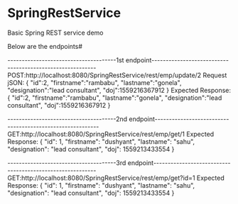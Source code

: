 # SpringRestService
Basic Spring REST service demo

Below are the endpoints#

--------------------------------------1st endpoint----------------------------------------------------------
POST:http://localhost:8080/SpringRestService/rest/emp/update/2
Request jSON:
{
    "id":2,
    "firstname":"rambabu",
    "lastname":"gonela",
    "designation":"lead consultant",
    "doj":1559216367912
}
Expected Response:
{
    "id":2,
    "firstname":"rambabu",
    "lastname":"gonela",
    "designation":"lead consultant",
    "doj":1559216367912
}

--------------------------------------2nd endpoint----------------------------------------------------------
GET:http://localhost:8080/SpringRestService/rest/emp/get/1
Expected Response:
{
    "id": 1,
    "firstname": "dushyant",
    "lastname": "sahu",
    "designation": "lead consultant",
    "doj": 1559213433554
}

--------------------------------------3rd endpoint----------------------------------------------------------
GET:http://localhost:8080/SpringRestService/rest/emp/get?id=1
Expected Response:
{
    "id": 1,
    "firstname": "dushyant",
    "lastname": "sahu",
    "designation": "lead consultant",
    "doj": 1559213433554
}
